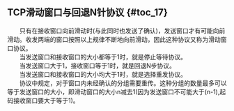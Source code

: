 ## TCP滑动窗口与回退N针协议 {#toc_17}

　　只有在接收窗口向前滑动时\(与此同时也发送了确认\)，发送窗口才有可能向前滑动。收发两端的窗口按照以上规律不断地向前滑动，因此这种协议又称为滑动窗口协议。  
　　当发送窗口和接收窗口的大小都等于1时，就是停止等待协议。  
　　当发送窗口大于1，接收窗口等于1时，就是回退N步协议。  
　　当发送窗口和接收窗口的大小均大于1时，就是选择重发协议。  
　　协议中规定，对于窗口内未经确认的分组需要重传。这种分组的数量最多可以等于发送窗口的大小，即滑动窗口的大小n减去1\(因为发送窗口不可能大于\(n-1\),起码接收窗口要大于等于1\)。

